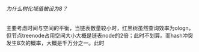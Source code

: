 ###### 为什么树化域值被设为8？

​		主要考虑时间与空间的平衡，当链表数量较小时，红黑树虽然查询效率为ologn，但节点treenode占用空间大小大概是链表node的2倍；此时不划算。而hash冲突发生8次的概率，大概是千万分之一。此时